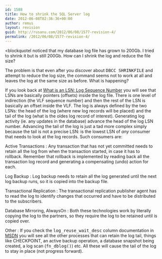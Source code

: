 ```yaml
---
id: 1588
title: How to shrink the SQL Server log
date: 2012-06-08T02:36:36+00:00
author: remus
layout: revision
guid: http://rusanu.com/2012/06/08/1577-revision-4/
permalink: /2012/06/08/1577-revision-4/
---
```

<blockquoteI noticed that my database log file has grown to 200Gb. I tried to shrink it but is still 200Gb. How can I shrink the log and reduce the file size?</blockquote> 

The problem is that even after you discover about <tt>DBCC SHRINKFILE</tt> and attempt to reduce the log size, the command seems not to work at all and leaves the log at the same size as before. What is happening?

If you look back at [What is an LSN: Log Sequence Number](http://rusanu.com/2012/01/17/what-is-an-lsn-log-sequence-number/) you will see that LSNs are basically pointers (offsets) inside the log file. There is one level of indirection (the VLF sequence number) and then the rest of the LSN is basically an offset inside the VLF. The log is always defined by the two LSNs: the head of the log (where new log records will be placed) and the tail of the log (what is the oldes log record of interest). Generating log activity (ie. any updates in the database) advance the head of the log LSN number. Advancing the tail of the log is just a tad more complex simply because the tail is not a precise LSN: is the lowest LSN of _any_ consumer that needs to look at the log records. Such consumers are:

Active Transactions
:   Any transaction that has not yet committed needs to retain all the log from when the transaction started, in case it has to rollback. Remember that rollback is implemented by reading back all the transaction log record and generating a compensating (undo) action for each.

Log Backup
:   Log backup needs to retain all the log generated until the next log backup runs, so it is copied into the backup file.

Transactional Replication
:   The transactional replication publisher agent has to read the log to identify changes that occurred and have to be distributed to the subscribers.

Database Mirroring, AlwaysOn
:   Both these technologies work by literally copying the log to the partners, so they require the log to be retained until is copied over.

Other
:   If you check the <tt>log_reuse_wait_desc</tt> column documentation in [MSDN](http://msdn.microsoft.com/en-us/library/ms178534.aspx) you will see all the other processes that can retain the log tail, things like CHECKPOINT, an active backup operation, a database snapshot being created, a log scan (<tt>fn_dblog()</tt>) etc. All these will cause the tail of the log to stay in place (not progress forward).
